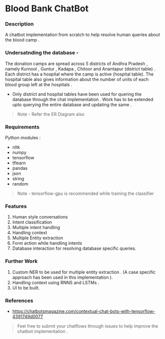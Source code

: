 # Blood Bank ChatBot

### Description

A chatbot implementation from scratch to help resolve human queries about the blood camp .

### Undersatnding the database - 
The donation camps are spread across 5 districts of Andhra Pradesh , namely Kurnool , Guntur , Kadapa , Chitoor and Anantapur (district table) . Each district has a hospital where the camp is active (hospital table). The hospital table also gives information about the number of units of each blood group left at the hospitals . 

- Only district and hospital tables have been used for quering the database through the chat implementation . Work has to be extended upto querying the entire database and updating the same .

>Note - Refer the ER Diagram also

### Requirements
Python modules  :
- nltk
- numpy
- tensorflow
- tflearn
- pandas
- json
- string
- random

>Note - tensorflow-gpu is recommended while training the classifier

### Features
1. Human style conversations
2. Intent classification
3. Multiple intent handling
4. Handling context
4. Multiple Entity extraction
5. Form action while handling intents
6. Database interaction for resolving database specific queries.


### Further Work
1) Custom NER to be used for multiple entity extraction . (A case specific approach has been used in this implementation ).
2) Handling context using RNNS and LSTMs .
3) UI to be built.


### References 
- https://chatbotsmagazine.com/contextual-chat-bots-with-tensorflow-4391749d0077


> Feel free to submit your chatflows through issues to help improve the chatbot implementation .



